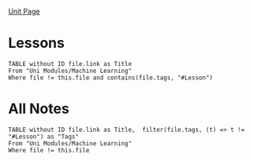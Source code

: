 [Unit Page](https://uob-coms30035.github.io/)
# Lessons
```dataview
TABLE without ID file.link as Title
From "Uni Modules/Machine Learning"
Where file != this.file and contains(file.tags, "#Lesson")
```

# All Notes
```dataview
TABLE without ID file.link as Title,  filter(file.tags, (t) => t != "#Lesson") as "Tags"
From "Uni Modules/Machine Learning"
Where file != this.file
```
